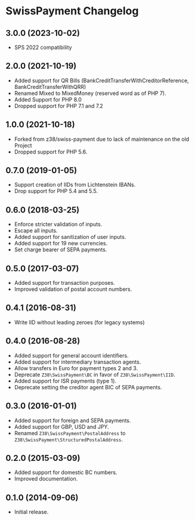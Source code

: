 # SwissPayment Changelog

## 3.0.0 (2023-10-02)

  * SPS 2022 compatibility

## 2.0.0 (2021-10-19)

  * Added support for QR Bills (BankCreditTransferWithCreditorReference, BankCreditTransferWithQRR)
  * Renamed Mixed to MixedMoney (reserved word as of PHP 7).
  * Added Support for PHP 8.0
  * Dropped support for PHP 7.1 and 7.2

## 1.0.0 (2021-10-18)

  * Forked from z38/swiss-payment due to lack of maintenance on the old Project
  * Dropped support for PHP 5.6.

## 0.7.0 (2019-01-05)

  * Support creation of IIDs from Lichtenstein IBANs.
  * Drop support for PHP 5.4 and 5.5.

## 0.6.0 (2018-03-25)

  * Enforce stricter validation of inputs.
  * Escape all inputs.
  * Added support for sanitization of user inputs.
  * Added support for 19 new currencies.
  * Set charge bearer of SEPA payments.

## 0.5.0 (2017-03-07)

  * Added support for transaction purposes.
  * Improved validation of postal account numbers.

## 0.4.1 (2016-08-31)

  * Write IID without leading zeroes (for legacy systems)

## 0.4.0 (2016-08-28)

  * Added support for general account identifiers.
  * Added support for intermediary transaction agents.
  * Allow transfers in Euro for payment types 2 and 3.
  * Deprecate `Z38\SwissPayment\BC` in favor of `Z38\SwissPayment\IID`.
  * Added support for ISR payments (type 1).
  * Deprecate setting the creditor agent BIC of SEPA payments.

## 0.3.0 (2016-01-01)

  * Added support for foreign and SEPA payments.
  * Added support for GBP, USD and JPY.
  * Renamed `Z38\SwissPayment\PostalAddress` to `Z38\SwissPayment\StructuredPostalAddress`.

## 0.2.0 (2015-03-09)

  * Added support for domestic BC numbers.
  * Improved documentation.

## 0.1.0 (2014-09-06)

  * Initial release.
